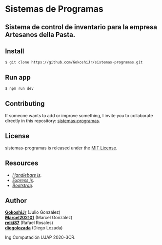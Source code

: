 # Sistemas de Programas

## Sistema de control de inventario para la empresa Artesanos della Pasta.

## Install

```git
$ git clone https://github.com/GokoshiJr/sistemas-programas.git
```

## Run app

```bash
$ npm run dev
```

## Contributing

If someone wants to add or improve something, I invite you to collaborate directly in this repository: [sistemas-programas](https://github.com/GokoshiJr/sistemas-programas).

## License

sistemas-programas is released under the [MIT License](https://opensource.org/licenses/MIT).

## Resources

- *[Handlebars js](https://handlebarsjs.com/guide/#what-is-handlebars).*
- *[Express js](https://expressjs.com/es/).*
- *[Bootstrap](https://getbootstrap.com/docs/4.3/getting-started/introduction/).*

## Author

**[GokoshiJr](https://github.com/GokoshiJr)** (Julio Gonz&aacute;lez) <br/>
**[Marcel202101](https://github.com/Marcel202101)** (Marcel Gonz&aacute;lez) <br/>
**[reiki87](https://github.com/reiki87)** (Rafael Rosales) <br/>
**[diegolozada](https://github.com/diegolozada)** (Diego Lozada)

Ing Computaci&oacute;n UJAP 2020-3CR.
